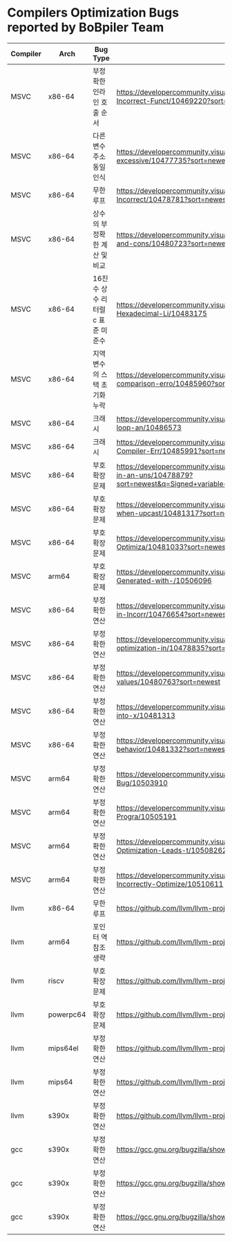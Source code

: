 # Compilers Optimization Bugs reported by BoBpiler Team


| Compiler | Arch | Bug Type | Link |
| -------- | ------------ | -------- | ---- |
| MSVC | x86-64 | 부정확한 인라인 호출 순서 | https://developercommunity.visualstudio.com/t/O1-Optimization-Leads-to-Incorrect-Funct/10469220?sort=newest |
| MSVC | x86-64 | 다른 변수 주소 동일 인식 | https://developercommunity.visualstudio.com/t/Memory-reference-error-due-to-excessive/10477735?sort=newest&page=1 |
| MSVC | x86-64 | 무한 루프 | https://developercommunity.visualstudio.com/t/Optimization-Levels-O1-O2-Ox-Incorrect/10478781?sort=newest |
| MSVC | x86-64 | 상수의 부정확한 계산 및 비교 | https://developercommunity.visualstudio.com/t/Incorrectly-compiled-comparison-and-cons/10480723?sort=newest |
| MSVC | x86-64 | 16진수 상수 리터럴 c 표준 미준수 | https://developercommunity.visualstudio.com/t/cl-Compiler-Misinterprets-Hexadecimal-Li/10483175 |
| MSVC | x86-64 | 지역 변수의 스택 초기화 누락 | https://developercommunity.visualstudio.com/t/Function-pointer-address-comparison-erro/10485960?sort=newest |
| MSVC | x86-64 | 크래시 | https://developercommunity.visualstudio.com/t/Internal-Compiler-Error-with-for-loop-an/10486573 |
| MSVC | x86-64 | 크래시 | https://developercommunity.visualstudio.com/t/fatal-error-C1001:-Internal-Compiler-Err/10485991?sort=newest |
| MSVC | x86-64 | 부호 확장 문제 | https://developercommunity.visualstudio.com/t/Signed-variable-value-extended-in-an-uns/10478879?sort=newest&q=Signed+variable+value+extended+in+an+unsigned+manner&page=3 |
| MSVC | x86-64 | 부호 확장 문제 | https://developercommunity.visualstudio.com/t/Incorrect-unsigned-extension-when-upcast/10481317?sort=newest |
| MSVC | x86-64 | 부호 확장 문제 | https://developercommunity.visualstudio.com/t/Impact-of-printf-on-CL-Compiler-Optimiza/10481033?sort=newest |
| MSVC | arm64 | 부호 확장 문제 | https://developercommunity.visualstudio.com/t/Incorrect-Assembly-Code-Generated-with-/10506096 |
| MSVC | x86-64 | 부정확한 연산 | https://developercommunity.visualstudio.com/t/O2-and-Ox-Optimizations-Result-in-Incorr/10476654?sort=newest |
| MSVC | x86-64 | 부정확한 연산 | https://developercommunity.visualstudio.com/t/Integer-overflow-due-to-optimization-in/10478835?sort=newest |
| MSVC | x86-64 | 부정확한 연산 | https://developercommunity.visualstudio.com/t/Comparison-of-incorrect-register-values/10480763?sort=newest |
| MSVC | x86-64 | 부정확한 연산 | https://developercommunity.visualstudio.com/t/It-optimizes-the-and-operation-into-x/10481313 |
| MSVC | x86-64 | 부정확한 연산 | https://developercommunity.visualstudio.com/t/Compiler-bug-causing-unknown-behavior/10481332?sort=newest |
| MSVC | arm64 | 부정확한 연산 | https://developercommunity.visualstudio.com/t/C-ARM64-Optimization-Bug/10503910 |
| MSVC | arm64 | 부정확한 연산 | https://developercommunity.visualstudio.com/t/Inconsistent-Outputs-in-ARM64-C-Progra/10505191 |
| MSVC | arm64 | 부정확한 연산 | https://developercommunity.visualstudio.com/t/ARM64-MSVC-Compiler-Optimization-Leads-t/10508262 |
| MSVC | arm64 | 부정확한 연산 | https://developercommunity.visualstudio.com/t/MSVC-ARM64-Compiler-Incorrectly-Optimize/10510611 |
| llvm | x86-64 | 무한 루프 | https://github.com/llvm/llvm-project/issues/66307 |
| llvm | arm64 | 포인터 역참조 생략 | https://github.com/llvm/llvm-project/issues/69294 |
| llvm | riscv | 부호 확장 문제 | https://github.com/llvm/llvm-project/issues/68855 |
| llvm | powerpc64 | 부호 확장 문제 | https://github.com/llvm/llvm-project/issues/71030 |
| llvm | mips64el | 부정확한 연산 | https://github.com/llvm/llvm-project/issues/69328 |
| llvm | mips64 | 부정확한 연산 | https://github.com/llvm/llvm-project/issues/70495 |
| llvm | s390x | 부정확한 연산 | https://github.com/llvm/llvm-project/issues/72018 |
| gcc | s390x | 부정확한 연산 | https://gcc.gnu.org/bugzilla/show_bug.cgi?id=112112 |
| gcc | s390x | 부정확한 연산 | https://gcc.gnu.org/bugzilla/show_bug.cgi?id=112274 |
| gcc | s390x | 부정확한 연산 | https://gcc.gnu.org/bugzilla/show_bug.cgi?id=112329 |